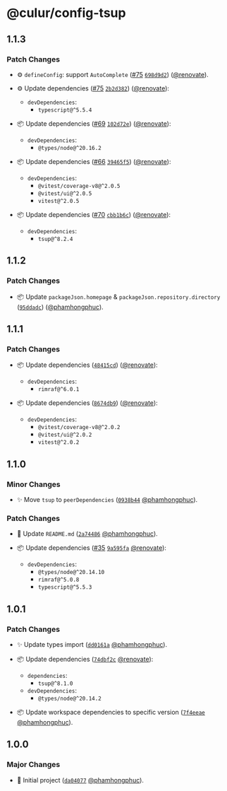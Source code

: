 # @culur/config-tsup

## 1.1.3

### Patch Changes

- ⚙️ `defineConfig`: support `AutoComplete` ([#75](https://github.com/culur/culur/pull/75) [`698d9d2`](https://github.com/culur/culur/commit/698d9d212cce46f0d47df9b831a3a58b728855fd)) ([@renovate](https://github.com/apps/renovate)).

- ⚙️ Update dependencies ([#75](https://github.com/culur/culur/pull/75) [`2b2d382`](https://github.com/culur/culur/commit/2b2d382c1ece19ea9e431b1960388615e0ccbde2)) ([@renovate](https://github.com/apps/renovate)):

  - `devDependencies`:
    - `typescript@^5.5.4`

- 📦 Update dependencies ([#69](https://github.com/culur/culur/pull/69) [`102d72e`](https://github.com/culur/culur/commit/102d72e7da6846c63fb5cc128ea71443cca5cba5)) ([@renovate](https://github.com/apps/renovate)):

  - `devDependencies`:
    - `@types/node@^20.16.2`

- 📦 Update dependencies ([#66](https://github.com/culur/culur/pull/66) [`39465f5`](https://github.com/culur/culur/commit/39465f5b3836ffebfe846b9b263094b1ae2625b7)) ([@renovate](https://github.com/apps/renovate)):

  - `devDependencies`:
    - `@vitest/coverage-v8@^2.0.5`
    - `@vitest/ui@^2.0.5`
    - `vitest@^2.0.5`

- 📦 Update dependencies ([#70](https://github.com/culur/culur/pull/70) [`cbb1b6c`](https://github.com/culur/culur/commit/cbb1b6c18c83d1c5211f1448b21024a4203a0c66)) ([@renovate](https://github.com/apps/renovate)):

  - `devDependencies`:
    - `tsup@^8.2.4`

## 1.1.2

### Patch Changes

- 📦 Update `packageJson.homepage` & `packageJson.repository.directory` ([`95ddadc`](https://github.com/culur/culur/commit/95ddadc3dc22af28bb67ff55d02b366176e8685f)) ([@phamhongphuc](https://github.com/phamhongphuc)).

## 1.1.1

### Patch Changes

- 📦 Update dependencies ([`48415cd`](https://github.com/culur/culur/commit/48415cd678f229f7de42a24141ebf6ab76aa2d19)) ([@renovate](https://github.com/apps/renovate)):

  - `devDependencies`:
    - `rimraf@^6.0.1`

- 📦 Update dependencies ([`8674db9`](https://github.com/culur/culur/commit/8674db941572a49cc16a9c53e981fed32e8aebcf)) ([@renovate](https://github.com/apps/renovate)):

  - `devDependencies`:
    - `@vitest/coverage-v8@^2.0.2`
    - `@vitest/ui@^2.0.2`
    - `vitest@^2.0.2`

## 1.1.0

### Minor Changes

- ✨ Move `tsup` to `peerDependencies` ([`0938b44`](https://github.com/culur/culur/commit/0938b4441e5982925f50abac533ea884f7dcdfab) [@phamhongphuc](https://github.com/phamhongphuc)).

### Patch Changes

- 📝 Update `README.md` ([`2a74486`](https://github.com/culur/culur/commit/2a744863a5ba8378906547713fde5033ea85939c) [@phamhongphuc](https://github.com/phamhongphuc)).

- 📦 Update dependencies ([#35](https://github.com/culur/culur/pull/35) [`9a595fa`](https://github.com/culur/culur/commit/9a595fae5f9505e9afdc872a2f670c08bb53d419) [@renovate](https://github.com/apps/renovate)):

  - `devDependencies`:
    - `@types/node@^20.14.10`
    - `rimraf@^5.0.8`
    - `typescript@^5.5.3`

## 1.0.1

### Patch Changes

- ✨ Update types import ([`dd0161a`](https://github.com/culur/culur/commit/dd0161ac9bf8720d13c69fa12769d8bffb916a41) [@phamhongphuc](https://github.com/phamhongphuc)).

- 📦 Update dependencies ([`74dbf2c`](https://github.com/culur/culur/commit/74dbf2c0050b30e9289aa7879c4cbb9ac103f4d3) [@renovate](https://github.com/apps/renovate)):

  - `dependencies`:
    - `tsup@^8.1.0`
  - `devDependencies`:
    - `@types/node@^20.14.2`

- 📦 Update workspace dependencies to specific version ([`7f4eeae`](https://github.com/culur/culur/commit/7f4eeae4fa2c2dbed218675e8ce2cc91ca0bc4c3) [@phamhongphuc](https://github.com/phamhongphuc)).

## 1.0.0

### Major Changes

- 🎉 Initial project ([`da04077`](https://github.com/culur/culur/commit/da04077fb6051a7654da7f3df07de0e6ab9011d5) [@phamhongphuc](https://github.com/phamhongphuc)).
